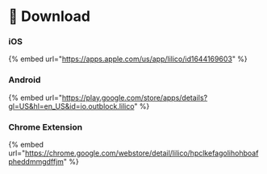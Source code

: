 # 📲 Download

### **iOS**

{% embed url="https://apps.apple.com/us/app/lilico/id1644169603" %}

### **Android**

{% embed url="https://play.google.com/store/apps/details?gl=US&hl=en_US&id=io.outblock.lilico" %}

### **Chrome Extension**

{% embed url="https://chrome.google.com/webstore/detail/lilico/hpclkefagolihohboafpheddmmgdffjm" %}
